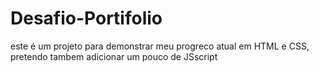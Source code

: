 # Desafio-Portifolio
este é um projeto para demonstrar meu progreco atual em HTML e CSS, pretendo tambem adicionar um pouco de JSscript 
